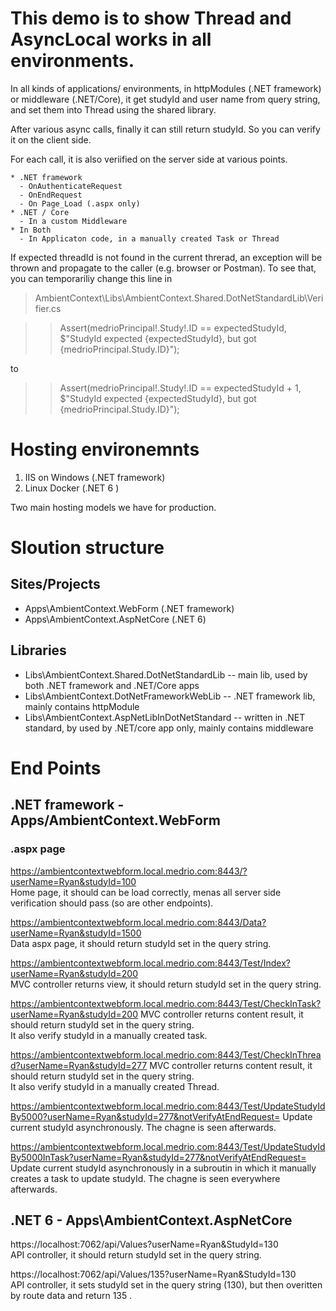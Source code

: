 # This demo is to show Thread and AsyncLocal works in all environments.  

In all kinds of applications/ environments, in httpModules (.NET framework) or middleware (.NET/Core), it get studyId 
and user name from query string, and set them into Thread using the shared library.

After various async calls, finally it can still return studyId.  So you can verify it on the client side.

For each call, it is also veriified on the server side at various points.

	* .NET framework
	  - OnAuthenticateRequest
	  - OnEndRequest
	  - On Page_Load (.aspx only) 
	* .NET / Core
	  - In a custom Middleware
    * In Both
	  - In Applicaton code, in a manually created Task or Thread

If expected threadId is not found in the current threrad, an exception will be thrown and propagate to the caller 
(e.g. browser or Postman).  To see that, you can temporariliy change this line in   

> AmbientContext\Libs\AmbientContext.Shared.DotNetStandardLib\Verifier.cs  

>> Assert(medrioPrincipal!.Study!.ID == expectedStudyId, $"StudyId expected {expectedStudyId}, but got {medrioPrincipal.Study.ID}");  

  to  
>> Assert(medrioPrincipal!.Study!.ID == expectedStudyId + 1, $"StudyId expected {expectedStudyId}, but got {medrioPrincipal.Study.ID}");  

# Hosting environemnts
1. IIS on Windows (.NET framework)  
2. Linux Docker (.NET 6 )

Two main hosting models we have for production.

# Sloution structure

## Sites/Projects

* Apps\AmbientContext.WebForm    (.NET framework)
* Apps\AmbientContext.AspNetCore (.NET 6)

## Libraries
* Libs\AmbientContext.Shared.DotNetStandardLib -- main lib, used by both .NET framework and .NET/Core apps
* Libs\AmbientContext.DotNetFrameworkWebLib -- .NET framework lib, mainly contains httpModule
* Libs\AmbientContext.AspNetLibInDotNetStandard -- written in .NET standard, by used by .NET/core app only, mainly contains middleware

	 
# End Points 

## .NET framework - Apps/AmbientContext.WebForm

### .aspx page
https://ambientcontextwebform.local.medrio.com:8443/?userName=Ryan&studyId=100  
Home page, it should can be load correctly, menas all server side verification should pass (so are other endpoints).

https://ambientcontextwebform.local.medrio.com:8443/Data?userName=Ryan&studyId=1500  
Data aspx page, it should return studyId set in the query string.

https://ambientcontextwebform.local.medrio.com:8443/Test/Index?userName=Ryan&studyId=200  
MVC controller returns view, it should return studyId set in the query string.

https://ambientcontextwebform.local.medrio.com:8443/Test/CheckInTask?userName=Ryan&studyId=200
MVC controller returns content result, it should return studyId set in the query string.  
It also verify studyId in a manually created task.

https://ambientcontextwebform.local.medrio.com:8443/Test/CheckInThread?userName=Ryan&studyId=277
MVC controller returns content result, it should return studyId set in the query string.  
It also verify studyId in a manually created Thread.

https://ambientcontextwebform.local.medrio.com:8443/Test/UpdateStudyIdBy5000?userName=Ryan&studyId=277&notVerifyAtEndRequest=
Update current studyId asynchronously. The chagne is seen afterwards.


https://ambientcontextwebform.local.medrio.com:8443/Test/UpdateStudyIdBy5000InTask?userName=Ryan&studyId=277&notVerifyAtEndRequest=
Update current studyId asynchronously in a subroutin in which it manually creates a task to update studyId. The chagne is seen everywhere afterwards.

## .NET 6 - Apps\AmbientContext.AspNetCore
https://localhost:7062/api/Values?userName=Ryan&StudyId=130  
API controller, it should return studyId set in the query string.

https://localhost:7062/api/Values/135?userName=Ryan&StudyId=130  
API controller, it sets studyId set in the query string (130), but then overitten by route data and return 135 .

